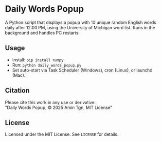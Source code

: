 # Daily Words Popup

A Python script that displays a popup with 10 unique random English words daily after 12:00 PM, using the University of Michigan word list. Runs in the background and handles PC restarts.

## Usage
- Install: `pip install numpy`
- Run: `python daily_words_popup.py`
- Set auto-start via Task Scheduler (Windows), cron (Linux), or launchd (Mac).

## Citation
Please cite this work in any use or derivative:  
"Daily Words Popup, © 2025 Amin Tgn, MIT License"

## License
Licensed under the MIT License. See `LICENSE` for details.
